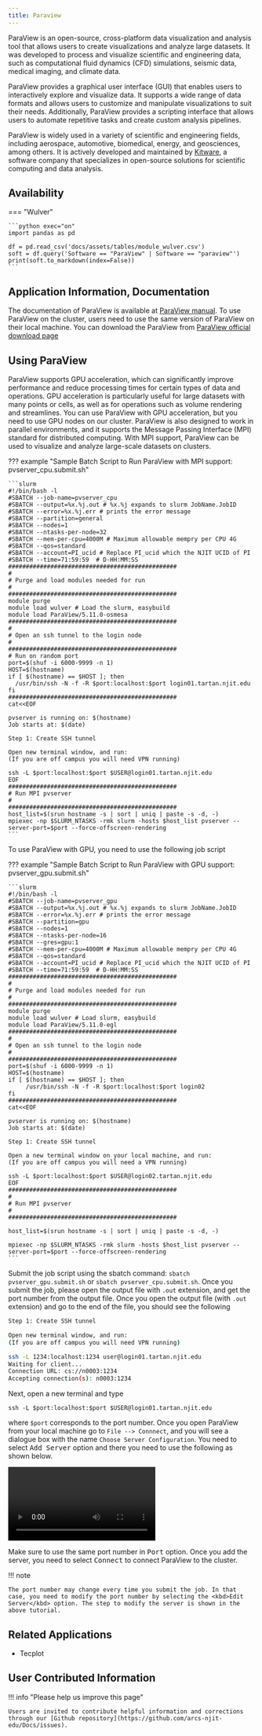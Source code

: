 ```yaml
---
title: Paraview
---
```

ParaView is an open-source, cross-platform data visualization and analysis tool that allows users to create visualizations and analyze large datasets. It was developed to process and visualize scientific and engineering data, such as computational fluid dynamics (CFD) simulations, seismic data, medical imaging, and climate data.

ParaView provides a graphical user interface (GUI) that enables users to interactively explore and visualize data. It supports a wide range of data formats and allows users to customize and manipulate visualizations to suit their needs. Additionally, ParaView provides a scripting interface that allows users to automate repetitive tasks and create custom analysis pipelines.

ParaView is widely used in a variety of scientific and engineering fields, including aerospace, automotive, biomedical, energy, and geosciences, among others. It is actively developed and maintained by [Kitware](https://www.kitware.com), a software company that specializes in open-source solutions for scientific computing and data analysis.

## Availability

=== "Wulver"

    ```python exec="on"
    import pandas as pd
    
    df = pd.read_csv('docs/assets/tables/module_wulver.csv')
    soft = df.query('Software == "ParaView" | Software == "paraview"')
    print(soft.to_markdown(index=False))
    ```

## Application Information, Documentation
The documentation of ParaView is available at [ParaView manual](https://docs.paraview.org/en/latest/index.html). To use ParaView on the cluster, users need to use the same version of ParaView on their local machine. You can download the ParaView from [ParaView official download page](https://www.paraview.org/download)

## Using ParaView
ParaView supports GPU acceleration, which can significantly improve performance and reduce processing times for certain types of data and operations. GPU acceleration is particularly useful for large datasets with many points or cells, as well as for operations such as volume rendering and streamlines.
You can use ParaView with GPU acceleration, but you need to use GPU nodes on our cluster. ParaView is also designed to work in parallel environments, and it supports the Message Passing Interface (MPI) standard for distributed computing. With MPI support, ParaView can be used to visualize and analyze large-scale datasets on clusters. 

??? example "Sample Batch Script to Run ParaView with MPI support: pvserver_cpu.submit.sh"

    
       
    ```slurm
    #!/bin/bash -l
    #SBATCH --job-name=pvserver_cpu
    #SBATCH --output=%x.%j.out # %x.%j expands to slurm JobName.JobID
    #SBATCH --error=%x.%j.err # prints the error message
    #SBATCH --partition=general
    #SBATCH --nodes=1
    #SBATCH --ntasks-per-node=32
    #SBATCH --mem-per-cpu=4000M # Maximum allowable mempry per CPU 4G
    #SBATCH --qos=standard
    #SBATCH --account=PI_ucid # Replace PI_ucid which the NJIT UCID of PI
    #SBATCH --time=71:59:59  # D-HH:MM:SS
    ################################################
    #
    # Purge and load modules needed for run
    #
    ################################################
    module purge
    module load wulver # Load the slurm, easybuild 
    module load ParaView/5.11.0-osmesa 
    ################################################
    #
    # Open an ssh tunnel to the login node
    #
    ################################################
    # Run on random port
    port=$(shuf -i 6000-9999 -n 1)
    HOST=$(hostname)
    if [ $(hostname) == $HOST ]; then
      /usr/bin/ssh -N -f -R $port:localhost:$port login01.tartan.njit.edu
    fi
    ################################################
    cat<<EOF
    
    pvserver is running on: $(hostname)
    Job starts at: $(date)
    
    Step 1: Create SSH tunnel
    
    Open new terminal window, and run:
    (If you are off campus you will need VPN running)
    
    ssh -L $port:localhost:$port $USER@login01.tartan.njit.edu
    EOF
    ################################################
    # Run MPI pvserver
    #
    ################################################
    host_list=$(srun hostname -s | sort | uniq | paste -s -d, -)
    mpiexec -np $SLURM_NTASKS -rmk slurm -hosts $host_list pvserver --server-port=$port --force-offscreen-rendering
    ```
To use ParaView with GPU, you need to use the following job script

??? example "Sample Batch Script to Run ParaView with GPU support: pvserver_gpu.submit.sh"

    ```slurm
    #!/bin/bash -l
    #SBATCH --job-name=pvserver_gpu
    #SBATCH --output=%x.%j.out # %x.%j expands to slurm JobName.JobID
    #SBATCH --error=%x.%j.err # prints the error message
    #SBATCH --partition=gpu
    #SBATCH --nodes=1
    #SBATCH --ntasks-per-node=16
    #SBATCH --gres=gpu:1
    #SBATCH --mem-per-cpu=4000M # Maximum allowable mempry per CPU 4G
    #SBATCH --qos=standard
    #SBATCH --account=PI_ucid # Replace PI_ucid which the NJIT UCID of PI
    #SBATCH --time=71:59:59  # D-HH:MM:SS
    ################################################
    #
    # Purge and load modules needed for run
    #
    ################################################
    module purge
    module load wulver # Load slurm, easybuild
    module load ParaView/5.11.0-egl
    ################################################
    #
    # Open an ssh tunnel to the login node
    #
    ################################################
    port=$(shuf -i 6000-9999 -n 1)
    HOST=$(hostname)
    if [ $(hostname) == $HOST ]; then
         /usr/bin/ssh -N -f -R $port:localhost:$port login02
    fi
    ################################################
    cat<<EOF
    
    pvserver is running on: $(hostname)
    Job starts at: $(date)
    
    Step 1: Create SSH tunnel
    
    Open a new terminal window on your local machine, and run:
    (If you are off campus you will need a VPN running)
    
    ssh -L $port:localhost:$port $USER@login02.tartan.njit.edu
    EOF
    ################################################
    #
    # Run MPI pvserver
    #
    ################################################
    
    host_list=$(srun hostname -s | sort | uniq | paste -s -d, -)
    
    mpiexec -np $SLURM_NTASKS -rmk slurm -hosts $host_list pvserver --server-port=$port --force-offscreen-rendering
    ```

Submit the job script using the sbatch command: `sbatch pvserver_gpu.submit.sh` or `sbatch pvserver_cpu.submit.sh`.
Once you submit the job, please open the output file with `.out` extension, and get the port number from the output file. Once you open the output file (with `.out` extension) and go to the end of the file, you should see the following 

    
```bash
Step 1: Create SSH tunnel

Open new terminal window, and run:
(If you are off campus you will need VPN running)

ssh -L 1234:localhost:1234 user@login01.tartan.njit.edu
Waiting for client...
Connection URL: cs://n0003:1234
Accepting connection(s): n0003:1234
```

Next, open a new terminal and type
    
`ssh -L $port:localhost:$port $USER@login01.tartan.njit.edu`

where `$port` corresponds to the port number.
Once you open ParaView from your local machine go to `File --> Connnect`, and you will see a dialogue box with the name `Choose Server Configuration`. You need to select <kbd>Add Server</kbd> option and there you need to use the following as shown below.

<video src="../../../assets/images/ParaView-add-connection.mp4" controls>
  Your browser does not support the video tag.
</video>

Make sure to use the same port number in <kbd>Port</kbd> option.
Once you add the server, you need to select <kbd>Connect</kbd> to connect ParaView to the cluster.

!!! note

    The port number may change every time you submit the job. In that case, you need to modify the port number by selecting the <kbd>Edit Server</kbd> option. The step to modify the server is shown in the above tutorial.

## Related Applications

* Tecplot

## User Contributed Information

!!! info "Please help us improve this page"
    
    Users are invited to contribute helpful information and corrections through our [Github repository](https://github.com/arcs-njit-edu/Docs/issues).

